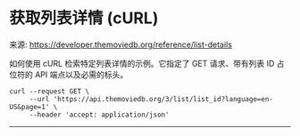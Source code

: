 # 获取列表详情 (cURL)

来源: https://developer.themoviedb.org/reference/list-details

如何使用 cURL 检索特定列表详情的示例。它指定了 GET 请求、带有列表 ID 占位符的 API 端点以及必需的标头。

```Shell
curl --request GET \
     --url 'https://api.themoviedb.org/3/list/list_id?language=en-US&page=1' \
     --header 'accept: application/json'
```

--------------------------------
